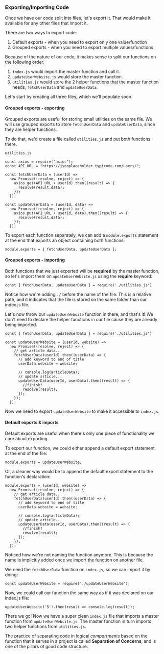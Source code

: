 ### Exporting/Importing Code

Once we have our code split into files, let's export it. That would make it available for any other files that import it. 

There are two ways to export code:
1. Default exports - when you need to export only one value/function
2. Grouped exports - when you need to export multiple values/functions

Because of the nature of our code, it makes sense to split our functions on the following order:
1. `index.js` would import the master function and call it.
2. `updateUserWebsite.js` would store the master function.
3. `utilities.js` would store the 2 helper functions that the master function needs, `fetchUserData` and `updateUserData`.

Let's start by creating all three files, which we'll populate soon.

#### Grouped exports - exporting

Grouped exports are useful for storing small utilities on the same file. We will use grouped exports to store `fetchUserData` and `updateUserData`, since they are helper functions.

To do that, we'd create a file called `utilities.js` and put both functions there. 

`utilities.js`
```
const axios = require("axios");
const API_URL = "https://jsonplaceholder.typicode.com/users/";

const fetchUserData = (userId) =>
  new Promise((resolve, reject) => {
    axios.get(API_URL + userId).then((result) => {
      resolve(result.data);
    });
  });

const updateUserData = (userId, data) =>
  new Promise((resolve, reject) => {
    axios.put(API_URL + userId, data).then((result) => {
      resolve(result.data);
    });
  });
```

To export each function separately, we can add a `module.exports` statement at the end that exports an object containing both functions:
```
module.exports = { fetchUserData, updateUserData };
```

#### Grouped exports - importing

Both functions that we just exported will be **required** by the master function, so let's import them on `updateUserWebsite.js` using the **require** keyword:

```
const { fetchUserData, updateUserData } = require('./utilities.js')
```
Notice how we're adding `./` before the name of the file. This is a relative path, and it indicates that the file is stored on the same folder than our index.js file. 

Let's now throw our `updateUserWebsite` function in there, and that's it! We don't need to declare the helper functions in our file cause they are already being imported.

```
const { fetchUserData, updateUserData } = require('./utilities.js')

const updateUserWebsite = (userId, website) =>
  new Promise((resolve, reject) => {
    // get article data...
    fetchUserData(userId).then((userData) => {
      // add keyword to end of title
      userData.website = website;

      // console.log(articleData);
      // update article...
      updateUserData(userId, userData).then((result) => {
        //finish!
        resolve(result);
      });
    });
  });
```

Now we need to export `updateUserWebsite` to make it accessible to `index.js`.

#### Default exports & imports

Default exports are useful when there's only one piece of functionality we care about exporting. 

To export our function, we could either append a default export statement at the end of the file:
```
module.exports = updateUserWebsite;
```

Or, a cleaner way would be to append the default export statement to the function's declaration:
```
module.exports = (userId, website) =>
  new Promise((resolve, reject) => {
    // get article data...
    fetchUserData(userId).then((userData) => {
      // add keyword to end of title
      userData.website = website;

      // console.log(articleData);
      // update article...
      updateUserData(userId, userData).then((result) => {
        //finish!
        resolve(result);
      });
    });
  });
```

Noticed how we're not naming the function anymore. This is because the name is implicitly added once we import the function on another file.

We need the `fetchUserData` function on `index.js`, so we can import it by doing:
```
const updateUserWebsite = require('./updateUserWebsite');
```

Now, we could call our function the same way as if it was declared on our index.js file:
```
updateUserWebsite('5').then(result => console.log(result));
```

There we go! Now we have a super clean `index.js` file that imports a master function from `updateUserWebsite.js`. The master function in turn imports two helper functions from `utilities.js`. 

The practice of separating code in logical _compartments_ based on the function that it serves in a project is called **Separation of Concerns**, and is one of the pillars of good code structure. 

